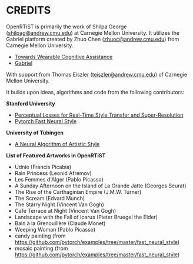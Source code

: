 # CREDITS
OpenRTiST is primarily the work of Shilpa George (shilpag@andrew.cmu.edu) at Carnegie Mellon University.
It utilizes the Gabriel platform created by Zhuo Chen (zhuoc@andrew.cmu.edu) from Carnegie Mellon University.
- [Towards Wearable Cognitive Assistance](http://dl.acm.org/citation.cfm?id=2594383)
- [Gabriel](http://github.com/cmusatyalab/gabriel)

With support from Thomas Eiszler (teiszler@andrew.cmu.edu) of Carnegie Mellon University.


It builds upon ideas, algorithms and code from the following contributors:

__Stanford University__ 
- [Perceptual Losses for Real-Time Style Transfer and Super-Resolution](https://arxiv.org/pdf/1603.08155.pdf)
- [Pytorch Fast Neural Style](https://github.com/pytorch/examples/tree/master/fast_neural_style)

__University of T&uuml;bingen__
- [A Neural Algorithm of Artistic Style](https://arxiv.org/abs/1508.06576)

__List of Featured Artworks in OpenRTiST__
- Udnie (Francis Picabia)
- Rain Princess (Leonid Afremov)
- Les Femmes d'Alger (Pablo Picasso)
- A Sunday Afternoon on the Island of La Grande Jatte (Georges Seurat)
- The Rise of the Carthaginian Empire (J.M.W. Turner)
- The Scream (Edvard Munch)
- The Starry Night (Vincent Van Gogh)
- Cafe Terrace at Night (Vincent Van Gogh)
- Landscape with the Fall of Icarus (Pieter Bruegel the Elder)
- Bain à la Grenouillère (Claude Monet)
- Weeping Woman (Pablo Picasso)
- candy painting (from https://github.com/pytorch/examples/tree/master/fast_neural_style)
- mosaic painting (from https://github.com/pytorch/examples/tree/master/fast_neural_style)

